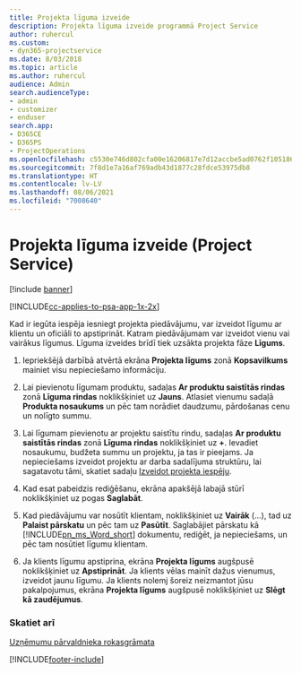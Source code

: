 ```yaml
---
title: Projekta līguma izveide
description: Projekta līguma izveide programmā Project Service
author: ruhercul
ms.custom:
- dyn365-projectservice
ms.date: 8/03/2018
ms.topic: article
ms.author: ruhercul
audience: Admin
search.audienceType:
- admin
- customizer
- enduser
search.app:
- D365CE
- D365PS
- ProjectOperations
ms.openlocfilehash: c5530e746d802cfa00e16206817e7d12accbe5ad0762f1051869f1ca35397222
ms.sourcegitcommit: 7f8d1e7a16af769adb43d1877c28fdce53975db8
ms.translationtype: HT
ms.contentlocale: lv-LV
ms.lasthandoff: 08/06/2021
ms.locfileid: "7008640"
---
```

# <a name="create-a-project-contract-project-service"></a>Projekta līguma izveide (Project Service)

[!include [banner](../includes/psa-now-project-operations.md)]

[!INCLUDE[cc-applies-to-psa-app-1x-2x](../includes/cc-applies-to-psa-app-1x-2x.md)]

Kad ir iegūta iespēja iesniegt projekta piedāvājumu, var izveidot līgumu ar klientu un oficiāli to apstiprināt. Katram piedāvājumam var izveidot vienu vai vairākus līgumus. Līguma izveides brīdī tiek uzsākta projekta fāze **Līgums**.  
  
1. Iepriekšējā darbībā atvērtā ekrāna **Projekta līgums** zonā **Kopsavilkums** mainiet visu nepieciešamo informāciju.  
  
2. Lai pievienotu līgumam produktu, sadaļas **Ar produktu saistītās rindas** zonā **Līguma rindas** noklikšķiniet uz **Jauns**. Atlasiet vienumu sadaļā **Produkta nosaukums** un pēc tam norādiet daudzumu, pārdošanas cenu un nolīgto summu.  
  
3. Lai līgumam pievienotu ar projektu saistītu rindu, sadaļas **Ar produktu saistītās rindas** zonā **Līguma rindas** noklikšķiniet uz **+**. Ievadiet nosaukumu, budžeta summu un projektu, ja tas ir pieejams. Ja nepieciešams izveidot projektu ar darba sadalījuma struktūru, lai sagatavotu tāmi, skatiet sadaļu [Izveidot projekta iespēju](../psa/create-project.md).  
  
4. Kad esat pabeidzis rediģēšanu, ekrāna apakšējā labajā stūrī noklikšķiniet uz pogas **Saglabāt**.  
  
5. Kad piedāvājumu var nosūtīt klientam, noklikšķiniet uz **Vairāk** (...), tad uz **Palaist pārskatu** un pēc tam uz **Pasūtīt**. Saglabājiet pārskatu kā [!INCLUDE[pn_ms_Word_short](../includes/pn-ms-word-short.md)] dokumentu, rediģēt, ja nepieciešams, un pēc tam nosūtiet līgumu klientam.  
  
6. Ja klients līgumu apstiprina, ekrāna **Projekta līgums** augšpusē noklikšķiniet uz **Apstiprināt**. Ja klients vēlas mainīt dažus vienumus, izveidot jaunu līgumu. Ja klients nolemj šoreiz neizmantot jūsu pakalpojumus, ekrāna **Projekta līgums** augšpusē noklikšķiniet uz **Slēgt kā zaudējumus**.  
  
### <a name="see-also"></a>Skatiet arī  
 [Uzņēmumu pārvaldnieka rokasgrāmata](../psa/account-manager-guide.md)


[!INCLUDE[footer-include](../includes/footer-banner.md)]